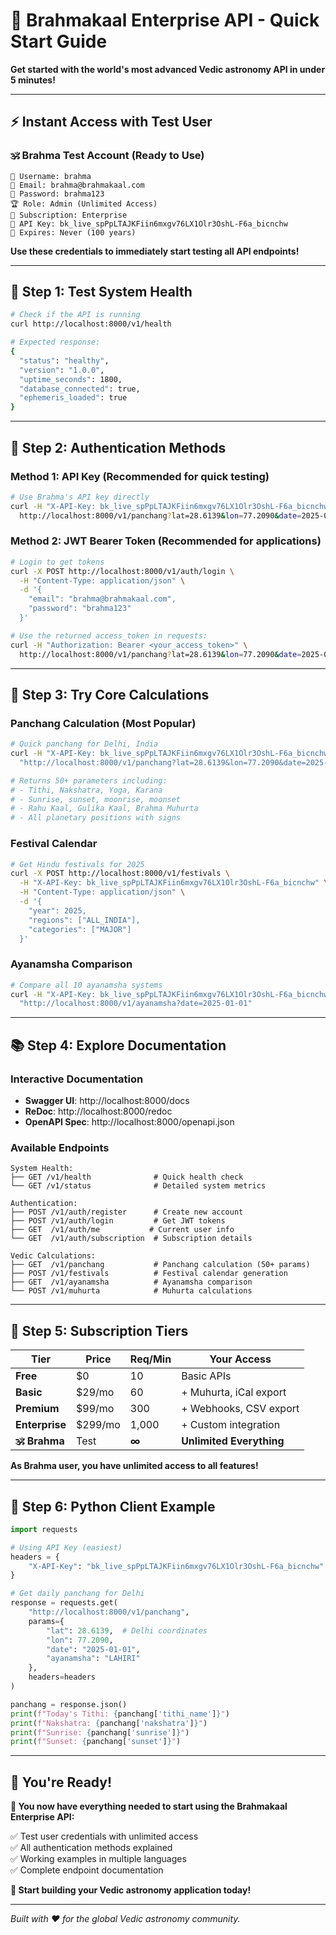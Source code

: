 # 🚀 **Brahmakaal Enterprise API - Quick Start Guide**

**Get started with the world's most advanced Vedic astronomy API in under 5 minutes!**

---

## ⚡ **Instant Access with Test User**

### 🕉️ **Brahma Test Account** (Ready to Use)
```
👤 Username: brahma
📧 Email: brahma@brahmakaal.com  
🔑 Password: brahma123
🏆 Role: Admin (Unlimited Access)
💎 Subscription: Enterprise
🔐 API Key: bk_live_spPpLTAJKFiin6mxgv76LX1Olr3OshL-F6a_bicnchw
📅 Expires: Never (100 years)
```

**Use these credentials to immediately start testing all API endpoints!**

---

## 🎯 **Step 1: Test System Health**

```bash
# Check if the API is running
curl http://localhost:8000/v1/health

# Expected response:
{
  "status": "healthy",
  "version": "1.0.0",
  "uptime_seconds": 1800,
  "database_connected": true,
  "ephemeris_loaded": true
}
```

---

## 🔐 **Step 2: Authentication Methods**

### **Method 1: API Key** (Recommended for quick testing)

```bash
# Use Brahma's API key directly
curl -H "X-API-Key: bk_live_spPpLTAJKFiin6mxgv76LX1Olr3OshL-F6a_bicnchw" \
  http://localhost:8000/v1/panchang?lat=28.6139&lon=77.2090&date=2025-01-01
```

### **Method 2: JWT Bearer Token** (Recommended for applications)

```bash
# Login to get tokens
curl -X POST http://localhost:8000/v1/auth/login \
  -H "Content-Type: application/json" \
  -d '{
    "email": "brahma@brahmakaal.com",
    "password": "brahma123"
  }'

# Use the returned access_token in requests:
curl -H "Authorization: Bearer <your_access_token>" \
  http://localhost:8000/v1/panchang?lat=28.6139&lon=77.2090&date=2025-01-01
```

---

## 📅 **Step 3: Try Core Calculations**

### **Panchang Calculation** (Most Popular)
```bash
# Quick panchang for Delhi, India
curl -H "X-API-Key: bk_live_spPpLTAJKFiin6mxgv76LX1Olr3OshL-F6a_bicnchw" \
  "http://localhost:8000/v1/panchang?lat=28.6139&lon=77.2090&date=2025-01-01&ayanamsha=LAHIRI"

# Returns 50+ parameters including:
# - Tithi, Nakshatra, Yoga, Karana
# - Sunrise, sunset, moonrise, moonset
# - Rahu Kaal, Gulika Kaal, Brahma Muhurta
# - All planetary positions with signs
```

### **Festival Calendar**
```bash
# Get Hindu festivals for 2025
curl -X POST http://localhost:8000/v1/festivals \
  -H "X-API-Key: bk_live_spPpLTAJKFiin6mxgv76LX1Olr3OshL-F6a_bicnchw" \
  -H "Content-Type: application/json" \
  -d '{
    "year": 2025,
    "regions": ["ALL_INDIA"],
    "categories": ["MAJOR"]
  }'
```

### **Ayanamsha Comparison**
```bash
# Compare all 10 ayanamsha systems
curl -H "X-API-Key: bk_live_spPpLTAJKFiin6mxgv76LX1Olr3OshL-F6a_bicnchw" \
  "http://localhost:8000/v1/ayanamsha?date=2025-01-01"
```

---

## 📚 **Step 4: Explore Documentation**

### **Interactive Documentation**
- **Swagger UI**: http://localhost:8000/docs
- **ReDoc**: http://localhost:8000/redoc
- **OpenAPI Spec**: http://localhost:8000/openapi.json

### **Available Endpoints**
```
System Health:
├── GET /v1/health              # Quick health check
└── GET /v1/status              # Detailed system metrics

Authentication:
├── POST /v1/auth/register      # Create new account
├── POST /v1/auth/login         # Get JWT tokens
├── GET  /v1/auth/me           # Current user info
└── GET  /v1/auth/subscription  # Subscription details

Vedic Calculations:
├── GET  /v1/panchang           # Panchang calculation (50+ params)
├── POST /v1/festivals          # Festival calendar generation
├── GET  /v1/ayanamsha          # Ayanamsha comparison
└── POST /v1/muhurta            # Muhurta calculations
```

---

## 💎 **Step 5: Subscription Tiers**

| Tier | Price | Req/Min | Your Access |
|------|-------|---------|-------------|
| **Free** | $0 | 10 | Basic APIs |
| **Basic** | $29/mo | 60 | + Muhurta, iCal export |
| **Premium** | $99/mo | 300 | + Webhooks, CSV export |
| **Enterprise** | $299/mo | 1,000 | + Custom integration |
| **🕉️ Brahma** | Test | **∞** | **Unlimited Everything** |

**As Brahma user, you have unlimited access to all features!**

---

## 🐍 **Step 6: Python Client Example**

```python
import requests

# Using API Key (easiest)
headers = {
    "X-API-Key": "bk_live_spPpLTAJKFiin6mxgv76LX1Olr3OshL-F6a_bicnchw"
}

# Get daily panchang for Delhi
response = requests.get(
    "http://localhost:8000/v1/panchang",
    params={
        "lat": 28.6139,  # Delhi coordinates
        "lon": 77.2090,
        "date": "2025-01-01",
        "ayanamsha": "LAHIRI"
    },
    headers=headers
)

panchang = response.json()
print(f"Today's Tithi: {panchang['tithi_name']}")
print(f"Nakshatra: {panchang['nakshatra']}")
print(f"Sunrise: {panchang['sunrise']}")
print(f"Sunset: {panchang['sunset']}")
```

---

## 🎉 **You're Ready!**

**🎯 You now have everything needed to start using the Brahmakaal Enterprise API:**

✅ Test user credentials with unlimited access  
✅ All authentication methods explained  
✅ Working examples in multiple languages  
✅ Complete endpoint documentation  

**🚀 Start building your Vedic astronomy application today!**

---

*Built with ❤️ for the global Vedic astronomy community.* 